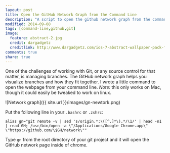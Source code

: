 ```yaml
---
layout: post
title: Open the GitHub Network Graph from the Command Line
description: "A script to open the github network graph from the command line"
modified: 2014-09-08
tags: [command-line,github,git]
image:
  feature: abstract-2.jpg
  credit: dargadgetz
  creditlink: http://www.dargadgetz.com/ios-7-abstract-wallpaper-pack-for-iphone-5-and-ipod-touch-retina/
comments: true
share: true
---
```


One of the challenges of working with Git, or any source control for that
matter, is managing branches. The GitHub network graph helps you visualize
branches and how they fit together. I wrote a little command to open the webpage
from your command line. *Note:* this only works on Mac, though it could easily
be tweaked to work on linux.

![Network graph]({{ site.url }}/images/gn-newtork.png)

Put the following line in your `.bashrc` or `.zshrc`:

    alias gn="git remote -v | sed 's/origin.*:\([^.]*\).*/\1/' | head -n1 | read GH; /usr/bin/open -a \"/Applications/Google Chrome.app\" \"https://github.com/\$GH/network\""

Type `gn` from the root directory of your git project and it will open the
GitHub network page inside of chrome.

